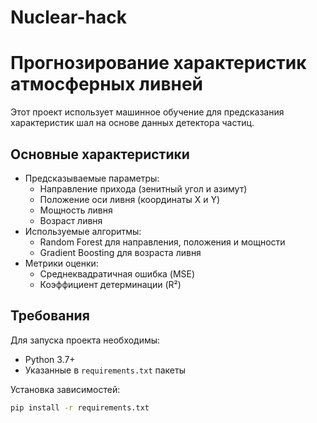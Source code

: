 # Nuclear-hack


# Прогнозирование характеристик атмосферных ливней

Этот проект использует машинное обучение для предсказания характеристик шал на основе данных детектора частиц.

## Основные характеристики
- Предсказываемые параметры:
  - Направление прихода (зенитный угол и азимут)
  - Положение оси ливня (координаты X и Y)
  - Мощность ливня
  - Возраст ливня
- Используемые алгоритмы:
  - Random Forest для направления, положения и мощности
  - Gradient Boosting для возраста ливня
- Метрики оценки:
  - Среднеквадратичная ошибка (MSE)
  - Коэффициент детерминации (R²)

## Требования
Для запуска проекта необходимы:
- Python 3.7+
- Указанные в `requirements.txt` пакеты

Установка зависимостей:
```bash
pip install -r requirements.txt

